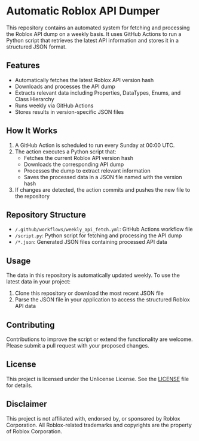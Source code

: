 # Automatic Roblox API Dumper

This repository contains an automated system for fetching and processing the Roblox API dump on a weekly basis. It uses GitHub Actions to run a Python script that retrieves the latest API information and stores it in a structured JSON format.

## Features

- Automatically fetches the latest Roblox API version hash
- Downloads and processes the API dump
- Extracts relevant data including Properties, DataTypes, Enums, and Class Hierarchy
- Runs weekly via GitHub Actions
- Stores results in version-specific JSON files

## How It Works

1. A GitHub Action is scheduled to run every Sunday at 00:00 UTC.
2. The action executes a Python script that:
   - Fetches the current Roblox API version hash
   - Downloads the corresponding API dump
   - Processes the dump to extract relevant information
   - Saves the processed data in a JSON file named with the version hash
3. If changes are detected, the action commits and pushes the new file to the repository

## Repository Structure

- `/.github/workflows/weekly_api_fetch.yml`: GitHub Actions workflow file
- `/script.py`: Python script for fetching and processing the API dump
- `/*.json`: Generated JSON files containing processed API data

## Usage

The data in this repository is automatically updated weekly. To use the latest data in your project:

1. Clone this repository or download the most recent JSON file
2. Parse the JSON file in your application to access the structured Roblox API data

## Contributing

Contributions to improve the script or extend the functionality are welcome. Please submit a pull request with your proposed changes.

## License

This project is licensed under the Unlicense License. See the [LICENSE](LICENSE) file for details.

## Disclaimer

This project is not affiliated with, endorsed by, or sponsored by Roblox Corporation. All Roblox-related trademarks and copyrights are the property of Roblox Corporation.
